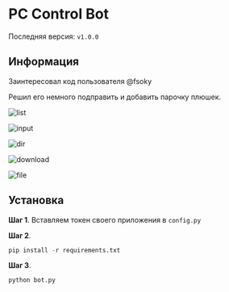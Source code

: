 # PC Control Bot
Последняя версия: `v1.0.0`

## Информация
Заинтересовал код пользователя @fsoky

Решил его немного подправить и добавить парочку плюшек.


![list](https://user-images.githubusercontent.com/96006818/180599769-06db50c7-c2e7-4b67-a09a-d47339cddbf9.png)


![input](https://user-images.githubusercontent.com/96006818/180599774-fd3bc0c3-8dbd-46ad-a8df-279350fc3bc3.png)


![dir](https://user-images.githubusercontent.com/96006818/180599782-27f07dea-c5b8-4347-8b10-bd2dbccf263a.png)


![download](https://user-images.githubusercontent.com/96006818/180599789-db706f3a-6373-4b44-acee-6104bdfca864.png)


![file](https://user-images.githubusercontent.com/96006818/180599796-467b1477-e231-43da-a8a6-e0068c13854f.png)


## Установка
**Шаг 1**. Вставляем токен своего приложения в `config.py`

**Шаг 2**.
```python
pip install -r requirements.txt
```

**Шаг 3**.
```python
python bot.py
```

